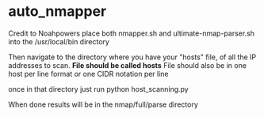 # auto_nmapper
Credit to Noahpowers
place both nmapper.sh and ultimate-nmap-parser.sh into the /usr/local/bin directory

Then navigate to the directory where you have your "hosts" file, of all the IP addresses to scan. **File should be called hosts**
File should also be in one host per line format or one CIDR notation per line

once in that directory just run python host_scanning.py

When done results will be in the nmap/full/parse directory
